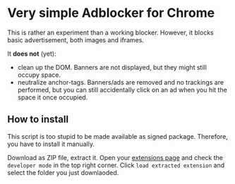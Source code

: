 # Very simple Adblocker for Chrome

This is rather an experiment than a working blocker. However, it blocks basic advertisement, both images and iframes.

It **does not** (yet):

* clean up the DOM. Banners are not displayed, but they might still occupy space.
* neutralize anchor-tags. Banners/ads are removed and no trackings are performed, but you can still accidentally click on an ad when you hit the space it once occupied.

## How to install

This script is too stupid to be made available as signed package. Therefore, you have to install it manually.

Download as ZIP file, extract it. Open your [extensions page](chrome://extensions) and check the `developer mode` in the top right corner. Click `load extracted extension` and select the folder you just downlaoded.

